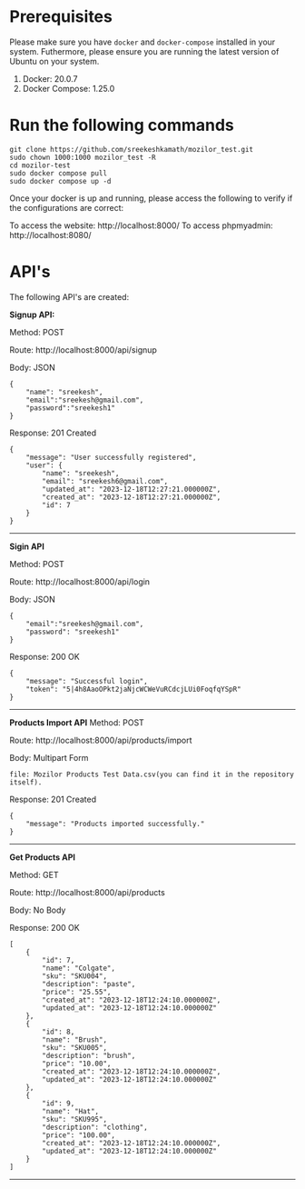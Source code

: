 
# Prerequisites

Please make sure you have `docker` and `docker-compose` installed in your system. Futhermore, please ensure you are running the latest version of Ubuntu on your system.
1) Docker: 20.0.7
2) Docker Compose: 1.25.0

# Run the following commands

```
git clone https://github.com/sreekeshkamath/mozilor_test.git
sudo chown 1000:1000 mozilor_test -R
cd mozilor-test
sudo docker compose pull
sudo docker compose up -d
```
Once your docker is up and running, please access the following to verify if the configurations are correct:

To access the website: http://localhost:8000/
To access phpmyadmin: http://localhost:8080/

# API's

The following API's are created:

**Signup API:** 

Method: POST

Route: http://localhost:8000/api/signup

Body: JSON

```
{
	"name": "sreekesh",
	"email":"sreekesh@gmail.com",
	"password":"sreekesh1"
}
```
Response: 201 Created
```
{
	"message": "User successfully registered",
	"user": {
		"name": "sreekesh",
		"email": "sreekesh6@gmail.com",
		"updated_at": "2023-12-18T12:27:21.000000Z",
		"created_at": "2023-12-18T12:27:21.000000Z",
		"id": 7
	}
}
```

***

**Sigin API**

Method: POST

Route: http://localhost:8000/api/login

Body: JSON

```
{
	"email":"sreekesh@gmail.com",
	"password": "sreekesh1"
}
```
Response: 200 OK
```
{
	"message": "Successful login",
	"token": "5|4h8AaoOPkt2jaNjcWCWeVuRCdcjLUi0FoqfqYSpR"
}
```

***

**Products Import API**
Method: POST

Route: http://localhost:8000/api/products/import

Body: Multipart Form

```
file: Mozilor Products Test Data.csv(you can find it in the repository itself).
```
Response: 201 Created
```
{
	"message": "Products imported successfully."
}
```
***
**Get Products API**

Method: GET

Route: http://localhost:8000/api/products

Body: No Body

Response: 200 OK

```
[
	{
		"id": 7,
		"name": "Colgate",
		"sku": "SKU004",
		"description": "paste",
		"price": "25.55",
		"created_at": "2023-12-18T12:24:10.000000Z",
		"updated_at": "2023-12-18T12:24:10.000000Z"
	},
	{
		"id": 8,
		"name": "Brush",
		"sku": "SKU005",
		"description": "brush",
		"price": "10.00",
		"created_at": "2023-12-18T12:24:10.000000Z",
		"updated_at": "2023-12-18T12:24:10.000000Z"
	},
	{
		"id": 9,
		"name": "Hat",
		"sku": "SKU995",
		"description": "clothing",
		"price": "100.00",
		"created_at": "2023-12-18T12:24:10.000000Z",
		"updated_at": "2023-12-18T12:24:10.000000Z"
	}
]
```
***